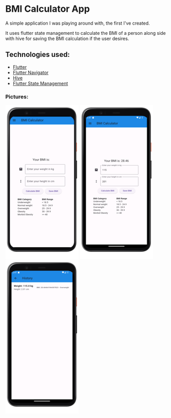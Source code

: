 
# BMI Calculator App

A simple application I was playing around with, the first I've created.

It uses flutter state management to calculate the BMI of a person along side with hive for saving the BMI calculation if the user desires. 

## Technologies used:

 - [Flutter](https://flutter.dev/)
 - [Flutter Navigator](https://docs.flutter.dev/ui/navigation)
 - [Hive](https://pub.dev/packages/hive)
 - [Flutter State Management](https://docs.flutter.dev/data-and-backend/state-mgmt/options#setstate)

### Pictures:
<img src="https://github.com/MikeStavr/bmi_calc_app/blob/master/images/mockup_home_portrait.png" width="228" height="480" />
<img src="https://github.com/MikeStavr/bmi_calc_app/blob/master/images/screen_bmi_calced-portrait.png" width="228" height="480"/>
<img src="https://github.com/MikeStavr/bmi_calc_app/blob/master/images/screen_history-portrait.png" width="228" height="480"/>
